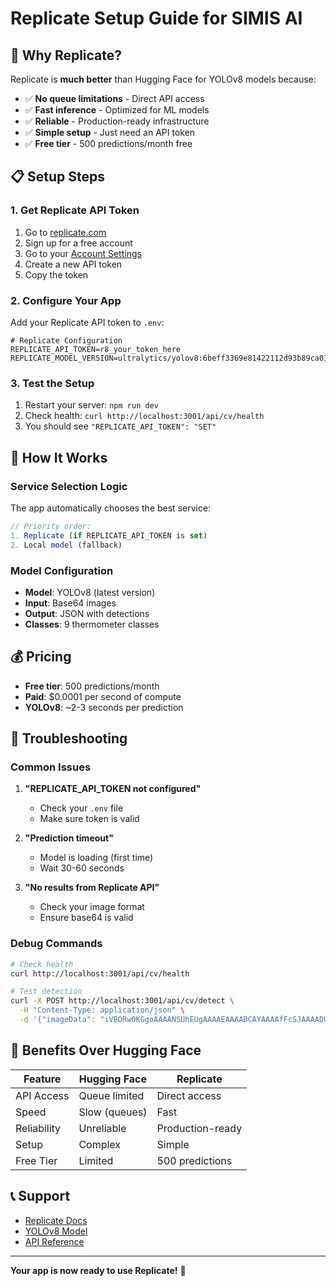 # Replicate Setup Guide for SIMIS AI

## 🚀 Why Replicate?

Replicate is **much better** than Hugging Face for YOLOv8 models because:
- ✅ **No queue limitations** - Direct API access
- ✅ **Fast inference** - Optimized for ML models
- ✅ **Reliable** - Production-ready infrastructure
- ✅ **Simple setup** - Just need an API token
- ✅ **Free tier** - 500 predictions/month free

## 📋 Setup Steps

### 1. Get Replicate API Token

1. Go to [replicate.com](https://replicate.com)
2. Sign up for a free account
3. Go to your [Account Settings](https://replicate.com/account/api-tokens)
4. Create a new API token
5. Copy the token

### 2. Configure Your App

Add your Replicate API token to `.env`:

```env
# Replicate Configuration
REPLICATE_API_TOKEN=r8_your_token_here
REPLICATE_MODEL_VERSION=ultralytics/yolov8:6beff3369e81422112d93b89ca01400208eef704a8f2c83d2f11a7f6f52495b5
```

### 3. Test the Setup

1. Restart your server: `npm run dev`
2. Check health: `curl http://localhost:3001/api/cv/health`
3. You should see `"REPLICATE_API_TOKEN": "SET"`

## 🔧 How It Works

### Service Selection Logic

The app automatically chooses the best service:

```typescript
// Priority order:
1. Replicate (if REPLICATE_API_TOKEN is set)
2. Local model (fallback)
```

### Model Configuration

- **Model**: YOLOv8 (latest version)
- **Input**: Base64 images
- **Output**: JSON with detections
- **Classes**: 9 thermometer classes

## 💰 Pricing

- **Free tier**: 500 predictions/month
- **Paid**: $0.0001 per second of compute
- **YOLOv8**: ~2-3 seconds per prediction

## 🚨 Troubleshooting

### Common Issues

1. **"REPLICATE_API_TOKEN not configured"**
   - Check your `.env` file
   - Make sure token is valid

2. **"Prediction timeout"**
   - Model is loading (first time)
   - Wait 30-60 seconds

3. **"No results from Replicate API"**
   - Check your image format
   - Ensure base64 is valid

### Debug Commands

```bash
# Check health
curl http://localhost:3001/api/cv/health

# Test detection
curl -X POST http://localhost:3001/api/cv/detect \
  -H "Content-Type: application/json" \
  -d '{"imageData": "iVBORw0KGgoAAAANSUhEUgAAAAEAAAABCAYAAAAfFcSJAAAADUlEQVR42mNkYPhfDwAChwGA60e6kgAAAABJRU5ErkJggg=="}'
```

## 🎯 Benefits Over Hugging Face

| Feature | Hugging Face | Replicate |
|---------|-------------|-----------|
| API Access | Queue limited | Direct access |
| Speed | Slow (queues) | Fast |
| Reliability | Unreliable | Production-ready |
| Setup | Complex | Simple |
| Free Tier | Limited | 500 predictions |

## 📞 Support

- [Replicate Docs](https://replicate.com/docs)
- [YOLOv8 Model](https://replicate.com/ultralytics/yolov8)
- [API Reference](https://replicate.com/docs/reference/http)

---

**Your app is now ready to use Replicate!** 🎉
